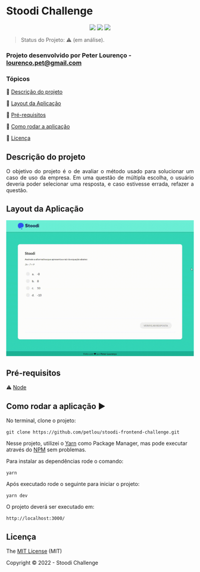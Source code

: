<h1>Stoodi Challenge</h1>

<p align="center">
  <img src="https://img.shields.io/static/v1?label=next&message=framework&color=blue&style=for-the-badge&logo=nextdotjs"/>
  <img src="https://img.shields.io/static/v1?label=scss&message=styles&color=ff69b4&style=for-the-badge&logo=sass"/>
  <img src="http://img.shields.io/static/v1?label=License&message=MIT&color=green&style=for-the-badge"/>
</p>

> Status do Projeto: :warning: (em análise).

### Projeto desenvolvido por Peter Lourenço - lourenco.pet@gmail.com

### Tópicos

:small_blue_diamond: [Descrição do projeto](#descrição-do-projeto)

:small_blue_diamond: [Layout da Aplicação](#layout-da-aplicação)

:small_blue_diamond: [Pré-requisitos](#pré-requisitos)

:small_blue_diamond: [Como rodar a aplicação](#como-rodar-a-aplicação-arrow_forward)

:small_blue_diamond: [Licença](#licença)

## Descrição do projeto

<p align="justify">
  O objetivo do projeto é o de avaliar o método usado para solucionar um caso de uso da empresa. Em uma questão de múltipla escolha, o usuário deveria poder selecionar uma resposta, e caso estivesse errada, refazer a questão.
</p>

## Layout da Aplicação

<img src="./public/images/exec.gif" alt="Execução da Aplicação" />

## Pré-requisitos

:warning: [Node](https://nodejs.org/en/download/)

## Como rodar a aplicação :arrow_forward:

No terminal, clone o projeto:

```
git clone https://github.com/petlou/stoodi-frontend-challenge.git
```

Nesse projeto, utilizei o [Yarn](https://classic.yarnpkg.com/lang/en/docs/install/#windows-stable) como Package Manager, mas pode executar através do [NPM](https://www.npmjs.com/) sem problemas. <br>

Para instalar as dependências rode o comando:

```
yarn
```

Após executado rode o seguinte para iniciar o projeto:

```
yarn dev
```

O projeto deverá ser executado em:

```
http://localhost:3000/
```

## Licença

The [MIT License](https://www.mit.edu/~amini/LICENSE.md) (MIT)

Copyright :copyright: 2022 - Stoodi Challenge
